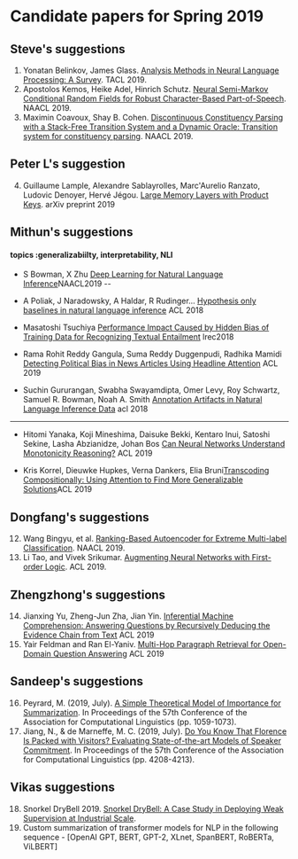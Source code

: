 # Candidate papers for Spring 2019

## Steve's suggestions
1. Yonatan Belinkov, James Glass. [Analysis Methods in Neural Language Processing: A Survey](https://www.aclweb.org/anthology/Q19-1004). TACL 2019.
2. Apostolos Kemos, Heike Adel, Hinrich Schutz. [Neural Semi-Markov Conditional Random Fields for Robust Character-Based Part-of-Speech](https://www.aclweb.org/anthology/N19-1280). NAACL 2019.
3. Maximin Coavoux, Shay B. Cohen. [Discontinuous Constituency Parsing with a Stack-Free Transition System and a Dynamic Oracle: Transition system for constituency parsing](https://www.aclweb.org/anthology/N19-1018). NAACL 2019.

## Peter L's suggestion
4. Guillaume Lample, Alexandre Sablayrolles, Marc'Aurelio Ranzato, Ludovic Denoyer, Hervé Jégou. [Large Memory Layers with Product Keys](https://arxiv.org/abs/1907.05242). arXiv preprint 2019

## Mithun's suggestions

#### topics :generalizabiilty, interpretability, NLI

- S Bowman, X Zhu [Deep Learning for Natural Language Inference](https://www.aclweb.org/anthology/N19-5002)NAACL2019
--
- A Poliak, J Naradowsky, A Haldar, R Rudinger…  [Hypothesis only baselines in natural language inference](https://arxiv.org/abs/1805.01042) ACL 2018

- Masatoshi Tsuchiya [Performance Impact Caused by Hidden Bias of Training Data for Recognizing Textual Entailment](https://arxiv.org/pdf/1804.08117.pdf) lrec2018

- Rama Rohit Reddy Gangula, Suma Reddy Duggenpudi, Radhika Mamidi [Detecting Political Bias in News Articles Using Headline Attention](https://www.aclweb.org/anthology/W19-4809) ACL 2019

- Suchin Gururangan, Swabha Swayamdipta, Omer Levy, Roy Schwartz, Samuel R. Bowman, Noah A. Smith [Annotation Artifacts in Natural Language Inference Data](https://arxiv.org/pdf/1803.02324.pdf) acl 2018
---
- Hitomi Yanaka, Koji Mineshima, Daisuke Bekki, Kentaro Inui, Satoshi Sekine, Lasha Abzianidze, Johan Bos [Can Neural Networks Understand Monotonicity Reasoning?](https://www.aclweb.org/anthology/W19-4804) ACL 2019

- Kris Korrel, Dieuwke Hupkes, Verna Dankers, Elia Bruni[Transcoding Compositionally: Using Attention to Find More Generalizable Solutions](https://www.aclweb.org/anthology/W19-4801)ACL 2019


## Dongfang's suggestions
12. Wang Bingyu, et al. [Ranking-Based Autoencoder for Extreme Multi-label Classification](https://www.aclweb.org/anthology/N19-1289). NAACL 2019.
13. Li Tao, and Vivek Srikumar. [Augmenting Neural Networks with First-order Logic](https://www.aclweb.org/anthology/P19-1028). ACL 2019.

## Zhengzhong's suggestions
14. Jianxing Yu, Zheng-Jun Zha, Jian Yin. [Inferential Machine Comprehension: Answering Questions by Recursively Deducing the Evidence Chain from Text](https://www.aclweb.org/anthology/P19-1217) ACL 2019
15. Yair Feldman and Ran El-Yaniv. [Multi-Hop Paragraph Retrieval for Open-Domain Question Answering](https://www.aclweb.org/anthology/P19-1222) ACL 2019

## Sandeep's suggestions
16. Peyrard, M. (2019, July). [A Simple Theoretical Model of Importance for Summarization](https://www.aclweb.org/anthology/P19-1101). In Proceedings of the 57th Conference of the Association for Computational Linguistics (pp. 1059-1073).
17. Jiang, N., & de Marneffe, M. C. (2019, July). [Do You Know That Florence Is Packed with Visitors? Evaluating State-of-the-art Models of Speaker Commitment](https://www.aclweb.org/anthology/P19-1412). In Proceedings of the 57th Conference of the Association for Computational Linguistics (pp. 4208-4213).

## Vikas suggestions
18. Snorkel DryBell 2019. [Snorkel DryBell: A Case Study in Deploying Weak Supervision at Industrial Scale](http://delivery.acm.org/10.1145/3320000/3314036/p362-bach.pdf?ip=150.135.165.8&id=3314036&acc=OA&key=B63ACEF81C6334F5%2E987DD96F1BA4C7DE%2E4D4702B0C3E38B35%2E5945DC2EABF3343C&__acm__=1567192846_4d3124855ee1b476d1f6c766bbd3f3e5).
19. Custom summarization of transformer models for NLP in the following sequence - [OpenAI GPT, BERT, GPT-2, XLnet, SpanBERT, RoBERTa, ViLBERT]






